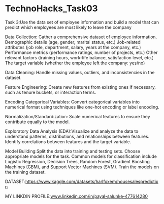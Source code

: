 # TechnoHacks_Task03
Task 3:Use the data set of employee information and build a model that can predict which employees are most likely to leave the company

Data Collection:
Gather a comprehensive dataset of employee information. 
Demographic details (age, gender, marital status, etc.)
Job-related attributes (job role, department, salary, years at the company, etc.)
Performance metrics (performance ratings, number of projects, etc.)
Other relevant factors (training hours, work-life balance, satisfaction level, etc.)
The target variable (whether the employee left the company: yes/no)

Data Cleaning: Handle missing values, outliers, and inconsistencies in the dataset.

Feature Engineering: Create new features from existing ones if necessary, such as tenure buckets, or interaction terms.

Encoding Categorical Variables: Convert categorical variables into numerical format using techniques like one-hot encoding or label encoding.

Normalization/Standardization: Scale numerical features to ensure they contribute equally to the model.

Exploratory Data Analysis (EDA):Visualize and analyze the data to understand patterns, distributions, and relationships between features.
Identify correlations between features and the target variable.

Model Building:Split the data into training and testing sets.
Choose appropriate models for the task. Common models for classification include Logistic Regression, Decision Trees, Random Forest, Gradient Boosting Machines (GBM), and Support Vector Machines (SVM).
Train the models on the training dataset.

 DATASET:https://www.kaggle.com/datasets/harlfoxem/housesalesprediction

 MY LINKDIN PROFILE:www.linkedin.com/in/payal-salunke-477614280



